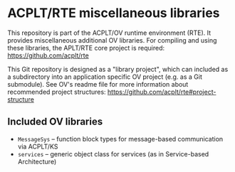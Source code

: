 # ACPLT/RTE miscellaneous libraries

This repository is part of the ACPLT/OV runtime environment (RTE).
It provides miscellaneous additional OV libraries.
For compiling and using these libraries, the APLT/RTE core project is required: https://github.com/acplt/rte

This Git repository is designed as a "library project", which can included as a subdirectory into an application specific OV project (e.g. as a Git submodule).
See OV's readme file for more information about recommended project structures: https://github.com/acplt/rte#project-structure


## Included OV libraries

* `MessageSys` – function block types for message-based communication via ACPLT/KS
* `services` – generic object class for services (as in Service-based Architecture)
